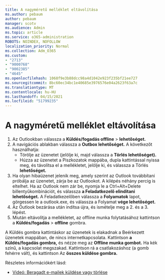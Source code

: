 ```yaml
---
title: A nagyméretű melléklet eltávolítása
ms.author: pebaum
author: pebaum
manager: scotv
ms.audience: Admin
ms.topic: article
ms.service: o365-administration
ROBOTS: NOINDEX, NOFOLLOW
localization_priority: Normal
ms.collection: Adm_O365
ms.custom:
- "2713"
- "9000768"
- "9002385"
- "4645"
ms.openlocfilehash: 1068f9e3b88dcc98a4d1042e923f235bf21ee727
ms.sourcegitcommit: 8bc60ec34bc1e40685e3976576e04a2623f63a7c
ms.translationtype: MT
ms.contentlocale: hu-HU
ms.lasthandoff: 04/15/2021
ms.locfileid: "51799235"
---
```

# <a name="remove-the-large-attachment"></a>A nagyméretű melléklet eltávolítása

1. Az Outlookban válassza a **Küldés/fogadás offline**  >  **lehetőséget.** 
2. A navigációs ablakban válassza a **Outbox lehetőséget.** A következőt használhatja: 
    - Törölje az üzenetet (jelölje ki, majd válassza a **Törlés lehetőséget).**
    - Húzza az üzenetet a Piszkozatok mappába, dupla kattintással nyissa meg, és távolítsa el a mellékletet, jelölje ki, és válassza a Törlés **lehetőséget.**
3. Ha olyan hibaüzenet jelenik meg, amely szerint az Outlook továbbítani próbálja az üzenetet, zárja be az Outlookot. A kilépés néhány percig is eltelhet. Ha az Outlook nem zár be, nyomja le a Ctrl+Alt+Delete billentyűkombinációt, és válassza **a Feladatkezelő elindítani lehetőséget.** A Feladatkezelőben válassza a **Folyamatok** lapot, görgessen le a outlook.exe, és válassza a Folyamat **vége lehetőséget.**
4. Az Outlook bezárása után indítsa újra, és ismételje meg a 2. és a 3. lépést. 
5. Miután eltávolítja a mellékletet, az offline munka folytatásához kattintson a **Küldés/fogadás**  >  **offline** gombra. 

A Küldés gombra kattintáskor az üzenetek is elakadnak a Beérkezett üzenetek mappában, de nincs internetkapcsolata. Kattintson **a Küldés/fogadás gombra,** és nézze meg az **Offline munka gombot.** Ha kék színű, a kapcsolat megszakad. Kattintson rá a csatlakozáshoz (a gomb fehérre vált), és kattintson Az **összes küldése gombra.**
 
 Részletes információkért lásd:
- [Videó: Beragadt e-mailek küldése vagy törlése](https://support.office.com/article/Video-Send-or-delete-an-email-stuck-in-your-outbox-26d5d34a-4e5f-444a-a9e8-44db04a94dec) 
